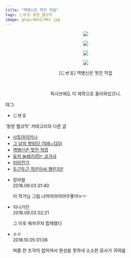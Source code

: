 ```yaml
---
title: "역병신은 멋진 직업"
tags: じぜる 동방_웹코믹
image: ghap/4652/001.jpg
---
```

<div class="article">
<p style="text-align: center; clear: none; float: none;"><img src="{{ site.nasurl }}/ghap/4652/001.jpg"/></p>
<p style="text-align: center; clear: none; float: none;"><img src="{{ site.nasurl }}/ghap/4652/002.jpg"/></p>
<p style="text-align: center; clear: none; float: none;"><img src="{{ site.nasurl }}/ghap/4652/003.jpg"/></p>
<p style="text-align: center; clear: none; float: none;"><img src="{{ site.nasurl }}/ghap/4652/004.jpg"/></p>
<p style="text-align: center; clear: none; float: none;">[じぜる] 역병신은 멋진 직업</p>
<p style="text-align: center; clear: none; float: none;"><br/></p>
<p style="text-align: center; clear: none; float: none;">픽시브에도 이 제목으로 올라와있으니.</p>
</div><div class="tagTrail">
<p>태그: </p>
<ul>
<li>じぜる</li>
</ul>
</div><div class="another">
<p>'동방 웹코믹' 카테고리의 다른 글</p>
<ul>
<li><a href="/2018-09-04-ghap_4677">사토마이키나</a></li>
<li><a href="/2018-09-03-ghap_4658">그 날의 향림당 (106~120)</a></li>
<li><a href="/2018-09-02-ghap_4652">역병신은 멋진 직업</a></li>
<li><a href="/2018-08-30-ghap_4645">유카 놀래키려는 코가사</a></li>
<li><a href="/2018-08-28-ghap_4637">미마전기</a></li>
<li><a href="/2018-08-28-ghap_4636">두근두근 작은아씨 챌린지!!</a></li>
</ul>
</div><div class="cb_module cb_fluid">
<div class="cb_wrt cb_profile">
<div class="comment">
<ul>
<li class="cb_thumb_off" id="comment15324896">
<div class="cb_comment_area">
<div class="cb_info_area">
<div class="cb_section">
<span class="cb_nick_name">장마철</span>
</div>
<div class="cb_section">
<span class="cb_date">2018.09.03 01:40 </span>
</div>
</div>
<div class="cb_dsc_comment">
<p class="cb_dsc">
											이 작가님 그림 너어어어어어무좋아ㅠㅜ
										</p>
</div>
</div></li>
<li class="cb_thumb_off" id="comment15324905">
<div class="cb_comment_area">
<div class="cb_info_area">
<div class="cb_section">
<span class="cb_nick_name">지나가던</span>
</div>
<div class="cb_section">
<span class="cb_date">2018.09.03 02:21 </span>
</div>
</div>
<div class="cb_dsc_comment">
<p class="cb_dsc">
											그 이후 메챠쿠챠 합체했다
										</p>
</div>
</div></li>
<li class="cb_thumb_off" id="comment15345172">
<div class="cb_comment_area">
<div class="cb_info_area">
<div class="cb_section">
<span class="cb_nick_name">ㅇㅇ</span>
</div>
<div class="cb_section">
<span class="cb_date">2018.10.05 01:06 </span>
</div>
</div>
<div class="cb_dsc_comment">
<p class="cb_dsc">
											퍼즐 한 조각이 없어져서 완성을 못하네 소소한 묘사가 귀여움
										</p>
</div>
</div></li>
</ul>
</div>
</div><!-- commentList close -->
</div>